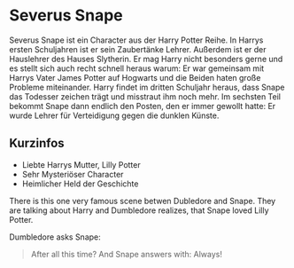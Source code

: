 # Severus Snape

Severus Snape ist ein Character aus der Harry Potter Reihe. In Harrys ersten Schuljahren ist er sein Zaubertänke Lehrer. Außerdem ist er der Hauslehrer des Hauses Slytherin. Er mag Harry nicht besonders gerne und es stellt sich auch recht schnell heraus warum: Er war gemeinsam mit Harrys Vater James Potter auf Hogwarts und die Beiden haten große Probleme miteinander. Harry findet im dritten Schuljahr heraus, dass Snape das Todesser zeichen trägt und misstraut ihm noch mehr. Im sechsten Teil bekommt Snape dann endlich den Posten, den er immer gewollt hatte: Er wurde Lehrer für Verteidigung gegen die dunklen Künste.

## Kurzinfos
* Liebte Harrys Mutter, Lilly Potter
* Sehr Mysteriöser Character
* Heimlicher Held der Geschichte

There is this one very famous scene betwen Dubledore and Snape. They are talking about Harry and Dumbledore realizes, that Snape loved Lilly Potter.

Dumbledore asks Snape:
> After all this time?
And Snape answers with:
> Always!